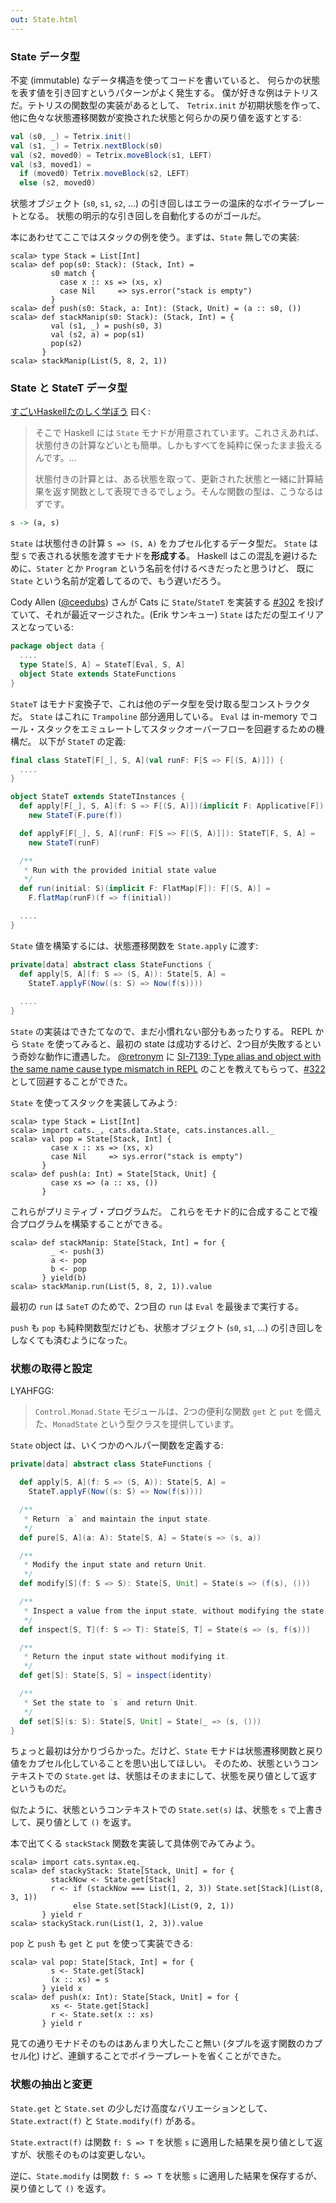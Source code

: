 ```yaml
---
out: State.html
---
```


  [@ceedubs]: https://github.com/ceedubs
  [302]: https://github.com/typelevel/cats/pull/302
  [@retronym]: https://twitter.com/retronym
  [SI-7139]: https://issues.scala-lang.org/browse/SI-7139
  [322]: https://github.com/typelevel/cats/pull/322

### State データ型

不変 (immutable) なデータ構造を使ってコードを書いていると、
何らかの状態を表す値を引き回すというパターンがよく発生する。
僕が好きな例はテトリスだ。テトリスの関数型の実装があるとして、
`Tetrix.init` が初期状態を作って、他に色々な状態遷移関数が変換された状態と何らかの戻り値を返すとする:

```scala
val (s0, _) = Tetrix.init()
val (s1, _) = Tetrix.nextBlock(s0)
val (s2, moved0) = Tetrix.moveBlock(s1, LEFT)
val (s3, moved1) =
  if (moved0) Tetrix.moveBlock(s2, LEFT)
  else (s2, moved0)
```

状態オブジェクト (`s0`, `s1`, `s2`, ...) の引き回しはエラーの温床的なボイラープレートとなる。
状態の明示的な引き回しを自動化するのがゴールだ。

本にあわせてここではスタックの例を使う。まずは、`State` 無しでの実装:

```console:new
scala> type Stack = List[Int]
scala> def pop(s0: Stack): (Stack, Int) =
         s0 match {
           case x :: xs => (xs, x)
           case Nil     => sys.error("stack is empty")
         }
scala> def push(s0: Stack, a: Int): (Stack, Unit) = (a :: s0, ())
scala> def stackManip(s0: Stack): (Stack, Int) = {
         val (s1, _) = push(s0, 3)
         val (s2, a) = pop(s1)
         pop(s2)
       }
scala> stackManip(List(5, 8, 2, 1))
```

### State と StateT データ型


[すごいHaskellたのしく学ぼう](http://www.amazon.co.jp/dp/4274068854) 曰く:

> そこで Haskell には `State` モナドが用意されています。これさえあれば、状態付きの計算などいとも簡単。しかもすべてを純粋に保ったまま扱えるんです。...
>
> 状態付きの計算とは、ある状態を取って、更新された状態と一緒に計算結果を返す関数として表現できるでしょう。そんな関数の型は、こうなるはずです。

```haskell
s -> (a, s)
```

`State` は状態付きの計算 `S => (S, A)` をカプセル化するデータ型だ。
`State` は型 `S` で表される状態を渡すモナドを**形成する**。
Haskell はこの混乱を避けるために、`Stater` とか `Program` という名前を付けるべきだったと思うけど、
既に `State` という名前が定着してるので、もう遅いだろう。

Cody Allen ([@ceedubs][@ceedubs]) さんが Cats に
`State`/`StateT` を実装する [#302][302] を投げていて、それが最近マージされた。(Erik サンキュー)
`State` はただの型エイリアスとなっている:

```scala
package object data {
  ....
  type State[S, A] = StateT[Eval, S, A]
  object State extends StateFunctions
}
```

`StateT` はモナド変換子で、これは他のデータ型を受け取る型コンストラクタだ。
`State` はこれに `Trampoline` 部分適用している。
`Eval` は in-memory でコール・スタックをエミュレートしてスタックオーバーフローを回避するための機構だ。
以下が `StateT` の定義:

```scala
final class StateT[F[_], S, A](val runF: F[S => F[(S, A)]]) {
  ....
}

object StateT extends StateTInstances {
  def apply[F[_], S, A](f: S => F[(S, A)])(implicit F: Applicative[F]): StateT[F, S, A] =
    new StateT(F.pure(f))

  def applyF[F[_], S, A](runF: F[S => F[(S, A)]]): StateT[F, S, A] =
    new StateT(runF)

  /**
   * Run with the provided initial state value
   */
  def run(initial: S)(implicit F: FlatMap[F]): F[(S, A)] =
    F.flatMap(runF)(f => f(initial))

  ....
}


```

`State` 値を構築するには、状態遷移関数を `State.apply` に渡す:

```scala
private[data] abstract class StateFunctions {
  def apply[S, A](f: S => (S, A)): State[S, A] =
    StateT.applyF(Now((s: S) => Now(f(s))))
  
  ....
}
```

`State` の実装はできたてなので、まだ小慣れない部分もあったりする。
REPL から `State` を使ってみると、最初の state は成功するけど、2つ目が失敗するという奇妙な動作に遭遇した。
[@retronym][@retronym] に
[SI-7139: Type alias and object with the same name cause type mismatch in REPL][SI-7139]
のことを教えてもらって、[#322][322] として回避することができた。

`State` を使ってスタックを実装してみよう:

```console:new
scala> type Stack = List[Int]
scala> import cats._, cats.data.State, cats.instances.all._
scala> val pop = State[Stack, Int] {
         case x :: xs => (xs, x)
         case Nil     => sys.error("stack is empty")
       }
scala> def push(a: Int) = State[Stack, Unit] {
         case xs => (a :: xs, ())
       }
```

これらがプリミティブ・プログラムだ。
これらをモナド的に合成することで複合プログラムを構築することができる。

```console
scala> def stackManip: State[Stack, Int] = for {
         _ <- push(3)
         a <- pop
         b <- pop
       } yield(b)
scala> stackManip.run(List(5, 8, 2, 1)).value
```

最初の `run` は `SateT` のためで、2つ目の `run` は `Eval` を最後まで実行する。

`push` も `pop` も純粋関数型だけども、状態オブジェクト (`s0`, `s1`, ...)
の引き回しをしなくても済むようになった。

### 状態の取得と設定

LYAHFGG:

> `Control.Monad.State` モジュールは、2つの便利な関数 `get` と `put` を備えた、`MonadState` という型クラスを提供しています。

`State` object は、いくつかのヘルパー関数を定義する:

```scala
private[data] abstract class StateFunctions {

  def apply[S, A](f: S => (S, A)): State[S, A] =
    StateT.applyF(Now((s: S) => Now(f(s))))

  /**
   * Return `a` and maintain the input state.
   */
  def pure[S, A](a: A): State[S, A] = State(s => (s, a))

  /**
   * Modify the input state and return Unit.
   */
  def modify[S](f: S => S): State[S, Unit] = State(s => (f(s), ()))

  /**
   * Inspect a value from the input state, without modifying the state.
   */
  def inspect[S, T](f: S => T): State[S, T] = State(s => (s, f(s)))

  /**
   * Return the input state without modifying it.
   */
  def get[S]: State[S, S] = inspect(identity)

  /**
   * Set the state to `s` and return Unit.
   */
  def set[S](s: S): State[S, Unit] = State(_ => (s, ()))
}
```

ちょっと最初は分かりづらかった。だけど、`State` モナドは状態遷移関数と戻り値をカプセル化していることを思い出してほしい。
そのため、状態というコンテキストでの `State.get` は、状態はそのままにして、状態を戻り値として返すというものだ。

似たように、状態というコンテキストでの `State.set(s)` は、状態を `s` で上書きして、戻り値として `()` を返す。

本で出てくる `stackStack` 関数を実装して具体例でみてみよう。

```console
scala> import cats.syntax.eq._
scala> def stackyStack: State[Stack, Unit] = for {
         stackNow <- State.get[Stack]
         r <- if (stackNow === List(1, 2, 3)) State.set[Stack](List(8, 3, 1))
              else State.set[Stack](List(9, 2, 1))
       } yield r
scala> stackyStack.run(List(1, 2, 3)).value
```

`pop` と `push` も `get` と `put` を使って実装できる:

```console
scala> val pop: State[Stack, Int] = for {
         s <- State.get[Stack]
         (x :: xs) = s
       } yield x
scala> def push(x: Int): State[Stack, Unit] = for {
         xs <- State.get[Stack]
         r <- State.set(x :: xs)
       } yield r
```

見ての通りモナドそのものはあんまり大したこと無い (タプルを返す関数のカプセル化) けど、連鎖することでボイラープレートを省くことができた。

### 状態の抽出と変更

`State.get` と `State.set` の少しだけ高度なバリエーションとして、
`State.extract(f)` と `State.modify(f)` がある。

`State.extract(f)` は関数 `f: S => T` を状態 `s` に適用した結果を戻り値として返すが、状態そのものは変更しない。

逆に、`State.modify` は関数 `f: S => T` を状態 `s` に適用した結果を保存するが、戻り値として `()` を返す。
